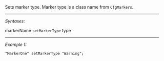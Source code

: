 Sets marker type. Marker type is a class name from `CfgMarkers`.


---
*Syntaxes:*

markerName `setMarkerType` type

---
*Example 1:*

```sqf
"MarkerOne" setMarkerType "Warning";
```